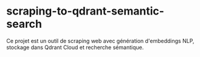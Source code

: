 # scraping-to-qdrant-semantic-search
Ce projet est un outil de scraping web avec génération d'embeddings NLP, stockage dans Qdrant Cloud et recherche sémantique.
